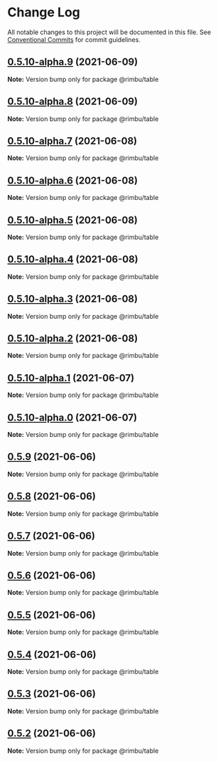 # Change Log

All notable changes to this project will be documented in this file.
See [Conventional Commits](https://conventionalcommits.org) for commit guidelines.

## [0.5.10-alpha.9](https://github.com/rimbu-org/rimbu/compare/@rimbu/table@0.5.10-alpha.8...@rimbu/table@0.5.10-alpha.9) (2021-06-09)

**Note:** Version bump only for package @rimbu/table





## [0.5.10-alpha.8](https://github.com/rimbu-org/rimbu/compare/@rimbu/table@0.5.10-alpha.7...@rimbu/table@0.5.10-alpha.8) (2021-06-09)

**Note:** Version bump only for package @rimbu/table





## [0.5.10-alpha.7](https://github.com/rimbu-org/rimbu/compare/@rimbu/table@0.5.10-alpha.6...@rimbu/table@0.5.10-alpha.7) (2021-06-08)

**Note:** Version bump only for package @rimbu/table





## [0.5.10-alpha.6](https://github.com/rimbu-org/rimbu/compare/@rimbu/table@0.5.10-alpha.5...@rimbu/table@0.5.10-alpha.6) (2021-06-08)

**Note:** Version bump only for package @rimbu/table





## [0.5.10-alpha.5](https://github.com/rimbu-org/rimbu/compare/@rimbu/table@0.5.10-alpha.4...@rimbu/table@0.5.10-alpha.5) (2021-06-08)

**Note:** Version bump only for package @rimbu/table





## [0.5.10-alpha.4](https://github.com/rimbu-org/rimbu/compare/@rimbu/table@0.5.10-alpha.3...@rimbu/table@0.5.10-alpha.4) (2021-06-08)

**Note:** Version bump only for package @rimbu/table





## [0.5.10-alpha.3](https://github.com/rimbu-org/rimbu/compare/@rimbu/table@0.5.10-alpha.2...@rimbu/table@0.5.10-alpha.3) (2021-06-08)

**Note:** Version bump only for package @rimbu/table





## [0.5.10-alpha.2](https://github.com/rimbu-org/rimbu/compare/@rimbu/table@0.5.10-alpha.1...@rimbu/table@0.5.10-alpha.2) (2021-06-08)

**Note:** Version bump only for package @rimbu/table





## [0.5.10-alpha.1](https://github.com/rimbu-org/rimbu/compare/@rimbu/table@0.5.10-alpha.0...@rimbu/table@0.5.10-alpha.1) (2021-06-07)

**Note:** Version bump only for package @rimbu/table





## [0.5.10-alpha.0](https://github.com/rimbu-org/rimbu/compare/@rimbu/table@0.5.9...@rimbu/table@0.5.10-alpha.0) (2021-06-07)

**Note:** Version bump only for package @rimbu/table





## [0.5.9](https://github.com/rimbu-org/rimbu/compare/@rimbu/table@0.5.8...@rimbu/table@0.5.9) (2021-06-06)

**Note:** Version bump only for package @rimbu/table





## [0.5.8](https://github.com/rimbu-org/rimbu/compare/@rimbu/table@0.5.7...@rimbu/table@0.5.8) (2021-06-06)

**Note:** Version bump only for package @rimbu/table





## [0.5.7](https://github.com/rimbu-org/rimbu/compare/@rimbu/table@0.5.6...@rimbu/table@0.5.7) (2021-06-06)

**Note:** Version bump only for package @rimbu/table





## [0.5.6](https://github.com/rimbu-org/rimbu/compare/@rimbu/table@0.5.5...@rimbu/table@0.5.6) (2021-06-06)

**Note:** Version bump only for package @rimbu/table





## [0.5.5](https://github.com/rimbu-org/rimbu/compare/@rimbu/table@0.5.4...@rimbu/table@0.5.5) (2021-06-06)

**Note:** Version bump only for package @rimbu/table





## [0.5.4](https://github.com/rimbu-org/rimbu/compare/@rimbu/table@0.5.3...@rimbu/table@0.5.4) (2021-06-06)

**Note:** Version bump only for package @rimbu/table





## [0.5.3](https://github.com/rimbu-org/rimbu/compare/@rimbu/table@0.5.2...@rimbu/table@0.5.3) (2021-06-06)

**Note:** Version bump only for package @rimbu/table





## [0.5.2](https://github.com/rimbu-org/rimbu/compare/@rimbu/table@0.5.1...@rimbu/table@0.5.2) (2021-06-06)

**Note:** Version bump only for package @rimbu/table
